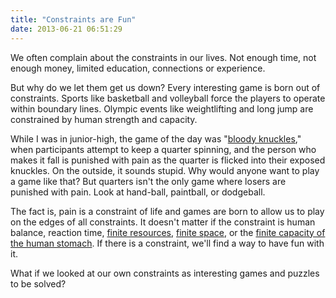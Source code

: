 ```yaml
---
title: "Constraints are Fun"
date: 2013-06-21 06:51:29
---
```


We often complain about the constraints in our lives. Not enough time, not enough money, limited education, connections or experience.

But why do we let them get us down? Every interesting game is born out of constraints. Sports like basketball and volleyball force the players to operate within boundary lines. Olympic events like weightlifting and long jump are constrained by human strength and capacity.

While I was in junior-high, the game of the day was "[bloody knuckles][1]," when participants attempt to keep a quarter spinning, and the person who makes it fall is punished with pain as the quarter is flicked into their exposed knuckles. On the outside, it sounds stupid. Why would anyone want to play a game like that? But quarters isn't the only game where losers are punished with pain. Look at hand-ball, paintball, or dodgeball.

 [1]: http://en.wikipedia.org/wiki/Bloody_Knuckles

The fact is, pain is a constraint of life and games are born to allow us to play on the edges of all constraints. It doesn't matter if the constraint is human balance, reaction time, <a href="http://en.wikipedia.org/wiki/The_Settlers_of_Catan" target="_blank" title="Settlers!">finite resources</a>, <a href="http://en.wikipedia.org/wiki/Tetris" target="_blank" title="The music from the game boy version is forever etched in my brain.">finite space</a>, or the <a href="http://en.wikipedia.org/wiki/Gallon_challenge" target="_blank" title="I'm surprised I made it through high school without playing this game.">finite capacity of the human stomach</a>. If there is a constraint, we'll find a way to have fun with it.

What if we looked at our own constraints as interesting games and puzzles to be solved?

